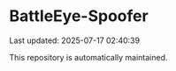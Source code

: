 # BattleEye-Spoofer

Last updated: 2025-07-17 02:40:39

This repository is automatically maintained.
